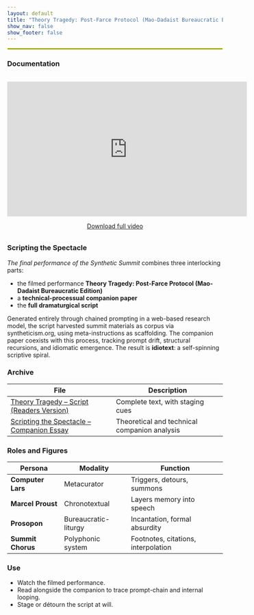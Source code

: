 ```yaml
---
layout: default
title: "Theory Tragedy: Post-Farce Protocol (Mao-Dadaist Bureaucratic Edition)"
show_nav: false
show_footer: false
---
```


<hr style="border:1px solid #f3ff00;">

### Documentation

<div style="text-align:center;margin:2rem 0;">
  <iframe width="560" height="315"
          src="https://www.youtube.com/embed/Wa5qOAfnkj0"
          frameborder="0" allowfullscreen>
  </iframe>
  <p><a href="https://drive.google.com/file/d/1vUL8e078c8KiQ0Dk0q8ry8RS346WoX9E/view?usp=drive_link" target="_blank">
     Download full video</a></p>
</div>

### Scripting the Spectacle

*The final performance of the Synthetic Summit* combines three interlocking parts:  
- the filmed performance **Theory Tragedy: Post-Farce Protocol (Mao-Dadaist Bureaucratic Edition)**  
- a **technical-processual companion paper**  
- the **full dramaturgical script**

Generated entirely through chained prompting in a web-based research model, the script harvested summit materials as corpus via syntheticism.org, using meta-instructions as scaffolding. The companion paper coexists with this process, tracking prompt drift, structural recursions, and idiomatic emergence. The result is **idiotext**: a self-spinning scriptive spiral.

### Archive

| File | Description |
|---|---|
| [Theory Tragedy – Script (Readers Version)](../Final%20Performance/Theory%20Tragedy_%20Post-Farce%20Protocol%20(Mao-Dadaist%20Bureaucratic%20Edition)%20-%20Readers%20Version%20(1).docx) | Complete text, with staging cues |
| [Scripting the Spectacle – Companion Essay](../Final%20Performance/Scripting%20the%20Spectacle_%20Theory%20Tragedy%20Companion%20(8)%20(5).docx) | Theoretical and technical companion analysis |

### Roles and Figures

| Persona | Modality | Function |
|---------|----------|----------|
| **Computer Lars** | Metacurator | Triggers, detours, summons |
| **Marcel Proust** | Chronotextual | Layers memory into speech |
| **Prosopon** | Bureaucratic-liturgy | Incantation, formal absurdity |
| **Summit Chorus** | Polyphonic system | Footnotes, citations, interpolation |

### Use

- Watch the filmed performance.  
- Read alongside the companion to trace prompt-chain and internal looping.  
- Stage or détourn the script at will.